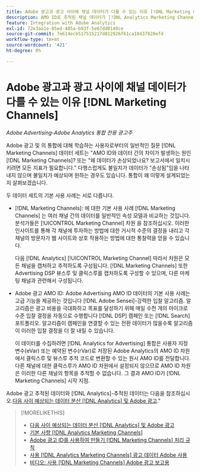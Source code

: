 ```yaml
---
title: Adobe 광고과 광고 사이에 채널 데이터가 다를 수 있는 이유 [!DNL Marketing Channels]
description: AMO ID로 추적된 채널 데이터가 [!DNL Analytics Marketing Channels].
feature: Integration with Adobe Analytics
exl-id: 72e3aa1e-85ed-485a-b93f-5e67dd0140ce
source-git-commit: 7e614ecb517515217d812926f61ca10437820efd
workflow-type: tm+mt
source-wordcount: '421'
ht-degree: 0%

---
```


# Adobe 광고과 광고 사이에 채널 데이터가 다를 수 있는 이유 [!DNL Marketing Channels]

*Adobe Advertising-Adobe Analytics 통합 전용 광고주*

Adobe 광고 및 의 통합에 대해 학습하는 사용자로부터의 일반적인 질문 [!DNL Marketing Channels] 데이터 세트는 &quot;AMO ID와 데이터 간의 차이가 발생하는 원인 [!DNL Marketing Channels]? 또는 &quot;왜 데이터가 손상되었나요? 보고서에서 일치시키려면 모든 지표가 필요합니다.&quot; 다행스럽게도 불일치가 데이터가 &quot;손상됨&quot;임을 나타내지 않으며 불일치가 예상되며 원하는 경우도 있습니다. 통합이 왜 이렇게 설계되었는지 살펴보겠습니다.

두 데이터 세트의 기본 사용 사례는 서로 다릅니다.

* [!DNL Marketing Channels]: 에 대한 기본 사용 사례 [!DNL Marketing Channels] 는 여러 채널 간의 데이터를 일반적인 속성 모델과 비교하는 것입니다. 분석가들은 [!UICONTROL Marketing Channel] 차원 을 참조하십시오. 이러한 인사이트를 통해 각 채널에 투자하는 방법에 대한 거시적 수준의 결정을 내리고 각 채널의 방문자가 웹 사이트와 상호 작용하는 방법에 대한 통찰력을 얻을 수 있습니다.

   다음 [!DNL Analytics] [!UICONTROL Marketing Channel] 따라서 차원은 모든 채널을 캡처하고 추적하도록 구성됩니다. [!DNL Marketing Channels] 또한 Advertising DSP 뷰스루 및 클릭스루를 캡처하도록 구성할 수 있으며, 다른 마케팅 채널과 관련해서 구성됩니다.

* Adobe 광고 AMO ID: Adobe Advertising AMO ID 데이터의 기본 사용 사례는 고급 기능을 제공하는 것입니다 [!DNL Adobe Sensei]-강력한 입찰 알고리즘. 알고리즘은 광고 비용을 극대화하고 목표를 달성하기 위해 매일 수천 개의 마이크로 수준 입찰 결정을 자동으로 수행합니다 [!DNL DSP] 캠페인 또는 [!DNL Search] 포트폴리오. 알고리즘이 캠페인을 연결할 수 있는 전환 데이터가 많을수록 알고리즘이 이러한 입찰 결정을 더 잘 내릴 수 있습니다.

   이 데이터를 수집하려면 [!DNL Analytics for Advertising] 통합은 사용자 지정 변수(eVar) 또는 예약된 변수(rVar)로 저장된 Adobe Analytics의 AMO ID 차원에서 클릭스루 및 뷰스루 추적 코드로 변환할 수 있는 원시 AMO ID를 전달합니다. 다른 채널에 대한 클릭스루가 AMO ID 차원에서 설정되지 않으므로 AMO ID 차원은 이러한 다른 채널의 항목을 추적할 수 없습니다. 그 결과 AMO ID가 [!DNL Marketing Channels] 시작 지점.

Adobe 광고 추적된 데이터와 [!DNL Analytics]-추적된 데이터는 다음을 참조하십시오.[다음 사이 예상되는 데이터 분산 [!DNL Analytics] 및 Adobe 광고](../data-variances.md).&quot;

>[!MORELIKETHIS]
>
>* [다음 사이 예상되는 데이터 분산 [!DNL Analytics] 및 Adobe 광고](/help/integrations/analytics/data-variances.md)
>* [기본 사항 [!DNL Analytics Marketing Channels]](mc-overview.md)
>* [Adobe 광고 ID를 사용하여 만들기 [!DNL Marketing Channels] 처리 규칙](mc-ids.md)
>* [사용 [!DNL Analytics Marketing Channels] 광고 데이터 Adobe 사용](mc-ac-data.md)
>* [비디오: 사용 [!DNL Marketing Channels] Adobe 광고 보고용](https://experienceleague.adobe.com/docs/advertising-learn/tutorials/analytics/analytics-reporting-a4adc.html)

